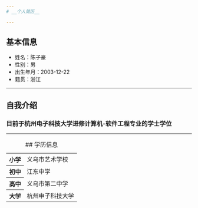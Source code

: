 ```yaml
---
# __个人简历__

---
```

## 基本信息
 * 姓名：陈子豪
 * 性别：男
 * 出生年月：2003-12-22
 * 籍贯：浙江

---
## 自我介绍
### 目前于杭州电子科技大学进修计算机-软件工程专业的学士学位

---

<section class=" education">
	<table>
		<caption> ## 学历信息 </caption>
		<thead></thead>
		<tbody>
			<tr>
				<th scope="row">小学</th>
				<td>义乌市艺术学校</td>
			</tr>
			<tr>
				<th scopes="row">初中</th>
				<td>江东中学</td>
			</tr>
			<tr>
				<th scope="row">高中</th>
				<td>义乌市第二中学</td>
			</tr>
			<tr>
				<th scope="row">大学</th>
				<td>杭州申子科技大学</td>
			</tr>
		</tbody>
	</table>
</section>
